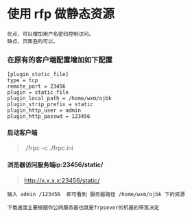 # 使用 rfp 做静态资源

	优点，可以增加用户名密码控制访问。
	缺点，页面丑的可以。
	
### 在原有的客户端配置增加如下配置 

	[plugin_static_file]
	type = tcp
	remote_port = 23456             			
	plugin = static_file
	plugin_local_path = /home/wxm/ojbk
	plugin_strip_prefix = static
	plugin_http_user = admin
	plugin_http_passwd = 123456
	

#### 启动客户端

>./frpc -c ./frpc.ini

#### 浏览器访问服务端ip:23456/static/

>http://x.x.x.x:23456/static/

	输入 admin /123456  即可看到 服务器路径 /home/wxm/ojbk 下的资源
	
	下载速度主要根据你公网服务器也就是frpsever的机器的带宽决定 
